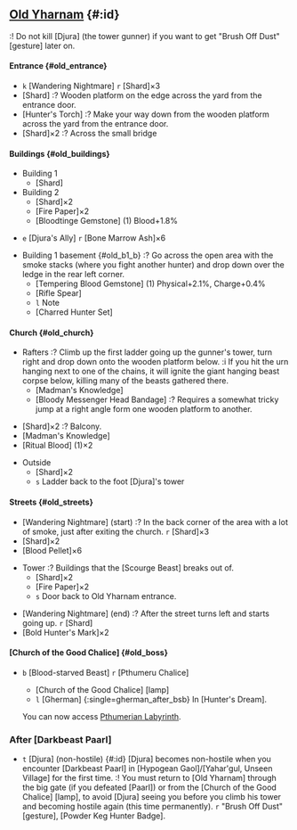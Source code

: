 ## [Old Yharnam](@) {#:id}
:! Do not kill [Djura] (the tower gunner) if you want to get "Brush Off Dust" [gesture] later on.

#### Entrance {#old_entrance}
- `k` [Wandering Nightmare]
  `r` [Shard]×3
- [Shard]
  :? Wooden platform on the edge across the yard from the entrance door.
- [Hunter's Torch]
  :? Make your way down from the wooden platform across the yard from the entrance door.
- [Shard]×2
  :? Across the small bridge
  
#### Buildings {#old_buildings}
* Building 1
  - [Shard]
* Building 2
  - [Shard]×2
  - [Fire Paper]×2
  - [Bloodtinge Gemstone] (1)
    Blood+1.8%
- `e` [Djura's Ally]
  `r` [Bone Marrow Ash]×6
* Building 1 basement {#old_b1_b}
  :? Go across the open area with the smoke stacks (where you fight another hunter) and drop down over the ledge in the rear left corner.
  - [Tempering Blood Gemstone] (1)
    Physical+2.1%, Charge+0.4%
  - [Rifle Spear]
  - `l` Note
  - [Charred Hunter Set]

#### Church {#old_church}
* Rafters
  :? Climb up the first ladder going up the gunner's tower, turn right and drop down onto the wooden platform below.
  :i If you hit the urn hanging next to one of the chains, it will ignite the giant hanging beast corpse below, killing many of the beasts gathered there.
  - [Madman's Knowledge]
  - [Bloody Messenger Head Bandage]
    :? Requires a somewhat tricky jump at a right angle form one wooden platform to another.
- [Shard]×2
  :? Balcony.
- [Madman's Knowledge]
- [Ritual Blood] (1)×2

* Outside
  - [Shard]×2
  - `s` Ladder back to the foot [Djura]'s tower

#### Streets {#old_streets}
- [Wandering Nightmare] (start)
  :? In the back corner of the area with a lot of smoke, just after exiting the church.
  `r` [Shard]×3
- [Shard]×2
- [Blood Pellet]×6
* Tower
  :? Buildings that the [Scourge Beast] breaks out of.
  - [Shard]×2
  - [Fire Paper]×2
  - `s` Door back to Old Yharnam entrance.
- [Wandering Nightmare] (end)
  :? After the street turns left and starts going up.
  `r` [Shard]
- [Bold Hunter's Mark]×2

#### [Church of the Good Chalice] {#old_boss}
- `b` [Blood-starved Beast]
  `r` [Pthumeru Chalice]
  - [Church of the Good Chalice] [lamp]
  - `l` [Gherman] {:single=gherman_after_bsb}
    In [Hunter's Dream].

  You can now access [Pthumerian Labyrinth](pthumeru).

### After [Darkbeast Paarl]
- `t` [Djura] (non-hostile) {#:id}
  [Djura] becomes non-hostile when you encounter [Darkbeast Paarl] in [Hypogean Gaol]/[Yahar'gul, Unseen Village] for the first time.
  :! You must return to [Old Yharnam] through the big gate (if you defeated [Paarl]) or from the [Church of the Good Chalice] [lamp], to avoid [Djura] seeing you before you climb his tower and becoming hostile again (this time permanently).
  `r` "Brush Off Dust" [gesture], [Powder Keg Hunter Badge].